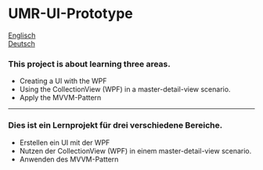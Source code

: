 # UMR-UI-Prototype

[Englisch](#englisch)    
[Deutsch](#deutsch)

<a name="englisch"></a>
### This project is about learning three areas.
- Creating a UI with the WPF
- Using the CollectionView (WPF) in a master-detail-view scenario.
- Apply the MVVM-Pattern
---
<a name="deutsch"></a>
### Dies ist ein Lernprojekt für drei verschiedene Bereiche.
- Erstellen ein UI mit der WPF
- Nutzen der CollectionView (WPF) in einem master-detail-view scenario.
- Anwenden des MVVM-Pattern
